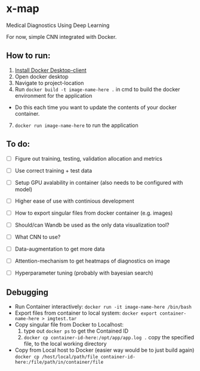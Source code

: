 # x-map
Medical Diagnostics Using Deep Learning

For now, simple CNN integrated with Docker.


## How to run:
1. [Install Docker Desktop-client](https://www.docker.com/get-started)
3. Open docker desktop
4. Navigate to project-location
5. Run ```docker build -t image-name-here .``` in cmd to build the docker environment for the application
  - Do this each time you want to update the contents of your docker container.
7. ```docker run image-name-here``` to run the application


## To do:
- [ ] Figure out training, testing, validation allocation and metrics
- [ ] Use correct training + test data
- [ ] Setup GPU avalability in container (also needs to be configured with model)
- [ ] Higher ease of use with continious development
- [ ] How to export singular files from docker container (e.g. images)
- [ ] Should/can Wandb be used as the only data visualization tool?
- [ ] What CNN to use?
- [ ] Data-augmentation to get more data
- [ ] Attention-mechanism to get heatmaps of diagnostics on image
- [ ] Hyperparameter tuning (probably with bayesian search)


## Debugging
- Run Container interactively: ```docker run -it image-name-here /bin/bash```
- Export files from container to local system: ```docker export container-name-here > imgtest.tar```
- Copy singular file from Docker to Localhost:
  1. type out ```docker ps``` to get the Contained ID
  2. ```docker cp container-id-here:/opt/app/app.log .``` copy the specified file, to the local working directory
- Copy from Local host to Docker (easier way would be to just build again) ```docker cp /host/local/path/file container-id-here:/file/path/in/container/file```  

